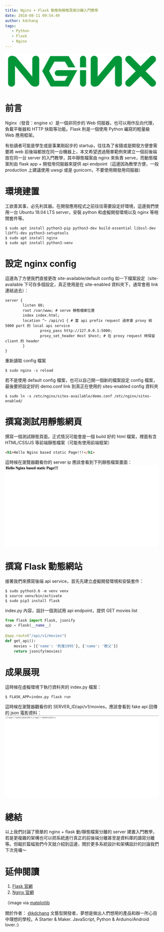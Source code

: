 ```yaml
---
title: Nginx + Flask 動態與靜態頁面分離入門教學
date: 2018-08-11 09:54:49
author: kdchang
tags:
   - Python
   - Flask
   - Nginx
---
```


![ Nginx + Flask 動態與靜態頁面分離入門教學](/img/kdchang/nginx/nginx-logo.png)


# 前言
Nginx（發音：engine x）是一個非同步的 Web 伺服器，也可以用作反向代理，負載平衡器和 HTTP 快取等功能。Flask 則是一個使用 Python 編寫的輕量級 Web 應用框架。 

有些讀者可能是學生或是事業剛起步的 startup，往往為了省錢或是開發方便會需要將 web 前後端都放在同一台機器上，本文希望透過簡單範例來建立一個前後端放在同一台 server 的入門教學，其中靜態檔案由 nginx 來負責 serve，而動態檔案則由 flask app + 開發用伺服器來提供 api endpoint（這邊因為教學方便，一般 production 上建議使用 uwsgi 或是 gunicorn，不要使用開發用伺服器）

# 環境建置
工欲善其事，必先利其器。在開發應用程式之前往往需要設定好環境，這邊我們使用一台 Ubuntu 18.04 LTS server，安裝 python 和虛擬開發環境以及 nginx 等相關套件等。

```
$ sudo apt install python3-pip python3-dev build-essential libssl-dev libffi-dev python3-setuptools
$ sudo apt install nginx
$ sudo apt install python3-venv
```

# 設定 nginx config
這邊為了方便我們直接更改 site-available/default config 如一下檔案設定（site-available 下可存多個設定，真正使用是在 site-enabled 資料夾下，通常會用 link 連結過去）：
```/etc/nginx/site-available/default
server {
        listen 80;
        root /var/www; # serve 靜態檔案位置
        index index.html;
        location ^~ /api/v1 { # 當 api prefix request 過來會 proxy 給 5000 port 的 local api service
                proxy_pass http://127.0.0.1:5000;
                proxy_set_header Host $host; # 在 proxy request 時保留 client 的 header
        }
}
```

重新讀取 config 檔案
```
$ sudo nginx -s reload
```
若不是使用 default config 檔案，也可以自己開一個新的檔案設定 config 檔案，最後要把設定好的 demo.conf link 到真正在使用的 sites-enabled config 資料夾
```
$ sudo ln -s /etc/nginx/sites-available/demo.conf /etc/nginx/sites-enabled/
```
# 撰寫測試用靜態網頁
撰寫一個測試靜態頁面，正式情況可能會是一個 build 好的 html 檔案，裡面有含 HTML/CSS/JS 等前端靜態檔案（可能有使用前端框架）

```html /var/www/index.html
<h1>Hello Nginx based static Page!!!</h1>
```

這時候在瀏覽器觀看你的 server ip 應該會看到下列靜態檔案畫面：
![ Nginx + Flask 動態與靜態頁面分離入門教學](/img/kdchang/nginx/frontend.png)

# 撰寫 Flask 動態網站
接著我們來撰寫後端 api service，首先先建立虛擬開發環境和安裝套件：
```
$ sudo python3.6 -m venv venv
$ source venv/bin/activate
$ sudo pip3 install flask
```

index.py 內容，設計一個測試用 api endpoint，提供 GET movies list
```py /var/www/index.py
from flask import Flask, jsonify
app = Flask(__name__)

@app.route("/api/v1/movies")
def get_api():
    movies = [{'name': '刺激1995'}, {'name': '教父'}]
    return jsonify(movies)
```

# 成果展現
這時候在虛擬環境下執行資料夾的 index.py 檔案：
```
$ FLASK_APP=index.py flask run
```

這時候在瀏覽器觀看你的 SERVER_ID/api/v1/movies，應該會看到 fake api 回傳的 json 電影資料：
![ Nginx + Flask 動態與靜態頁面分離入門教學](/img/kdchang/nginx/backend.png)


# 總結
以上我們討論了簡單的 nginx + flask 動/靜態檔案分離的 server 建置入門教學，若是更複雜的架構也可以把系統進行真正的前後端分離甚至是資料庫的讀寫分離等。但礙於篇幅我們今天就介紹到這邊，關於更多系統設計和架構設計的討論我們下次見囉～

# 延伸閱讀
1. [Flask 官網](http://flask.pocoo.org/)
2. [Nginx 官網](https://www.nginx.com/)

（image via [matplotlib](https://matplotlib.org/_static/logo2.svg)

關於作者：
[@kdchang](http://blog.kdchang.cc) 文藝型開發者，夢想是做出人們想用的產品和辦一所心目中理想的學校。A Starter & Maker. JavaScript, Python & Arduino/Android lover.:) 